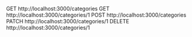 GET http://localhost:3000/categories
GET http://localhost:3000/categories/1
POST http://localhost:3000/categories
PATCH http://localhost:3000/categories/1
DELETE http://localhost:3000/categories/1